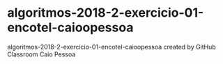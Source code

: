 # algoritmos-2018-2-exercicio-01-encotel-caioopessoa
algoritmos-2018-2-exercicio-01-encotel-caioopessoa created by GitHub Classroom
Caio Pessoa

